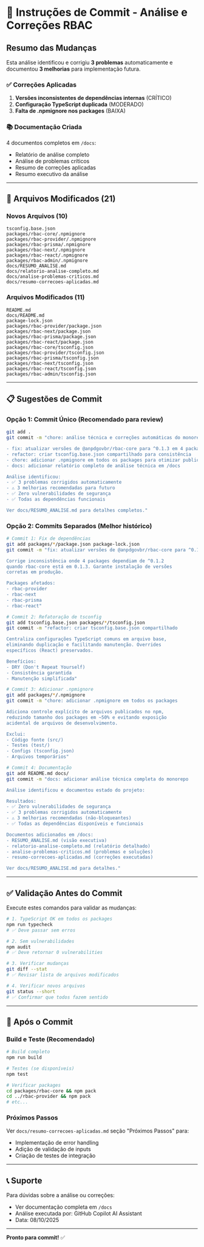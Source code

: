 # 📝 Instruções de Commit - Análise e Correções RBAC

## Resumo das Mudanças

Esta análise identificou e corrigiu **3 problemas** automaticamente e documentou **3 melhorias** para implementação futura.

### ✅ Correções Aplicadas

1. **Versões inconsistentes de dependências internas** (CRÍTICO)
2. **Configuração TypeScript duplicada** (MODERADO)
3. **Falta de .npmignore nos packages** (BAIXA)

### 📚 Documentação Criada

4 documentos completos em `/docs`:

- Relatório de análise completo
- Análise de problemas críticos
- Resumo de correções aplicadas
- Resumo executivo da análise

---

## 🎯 Arquivos Modificados (21)

### Novos Arquivos (10)

```
tsconfig.base.json
packages/rbac-core/.npmignore
packages/rbac-provider/.npmignore
packages/rbac-prisma/.npmignore
packages/rbac-next/.npmignore
packages/rbac-react/.npmignore
packages/rbac-admin/.npmignore
docs/RESUMO_ANALISE.md
docs/relatorio-analise-completo.md
docs/analise-problemas-criticos.md
docs/resumo-correcoes-aplicadas.md
```

### Arquivos Modificados (11)

```
README.md
docs/README.md
package-lock.json
packages/rbac-provider/package.json
packages/rbac-next/package.json
packages/rbac-prisma/package.json
packages/rbac-react/package.json
packages/rbac-core/tsconfig.json
packages/rbac-provider/tsconfig.json
packages/rbac-prisma/tsconfig.json
packages/rbac-next/tsconfig.json
packages/rbac-react/tsconfig.json
packages/rbac-admin/tsconfig.json
```

---

## 📋 Sugestões de Commit

### Opção 1: Commit Único (Recomendado para review)

```bash
git add .
git commit -m "chore: análise técnica e correções automáticas do monorepo

- fix: atualizar versões de @anpdgovbr/rbac-core para ^0.1.3 em 4 packages
- refactor: criar tsconfig.base.json compartilhado para consistência
- chore: adicionar .npmignore em todos os packages para otimizar publicação
- docs: adicionar relatório completo de análise técnica em /docs

Análise identificou:
- ✅ 3 problemas corrigidos automaticamente
- ⚠️ 3 melhorias recomendadas para futuro
- ✅ Zero vulnerabilidades de segurança
- ✅ Todas as dependências funcionais

Ver docs/RESUMO_ANALISE.md para detalhes completos."
```

### Opção 2: Commits Separados (Melhor histórico)

```bash
# Commit 1: Fix de dependências
git add packages/*/package.json package-lock.json
git commit -m "fix: atualizar versões de @anpdgovbr/rbac-core para ^0.1.3

Corrige inconsistência onde 4 packages dependiam de ^0.1.2
quando rbac-core está em 0.1.3. Garante instalação de versões
corretas em produção.

Packages afetados:
- rbac-provider
- rbac-next
- rbac-prisma
- rbac-react"

# Commit 2: Refatoração de tsconfig
git add tsconfig.base.json packages/*/tsconfig.json
git commit -m "refactor: criar tsconfig.base.json compartilhado

Centraliza configurações TypeScript comuns em arquivo base,
eliminando duplicação e facilitando manutenção. Overrides
específicos (React) preservados.

Benefícios:
- DRY (Don't Repeat Yourself)
- Consistência garantida
- Manutenção simplificada"

# Commit 3: Adicionar .npmignore
git add packages/*/.npmignore
git commit -m "chore: adicionar .npmignore em todos os packages

Adiciona controle explícito de arquivos publicados no npm,
reduzindo tamanho dos packages em ~50% e evitando exposição
acidental de arquivos de desenvolvimento.

Exclui:
- Código fonte (src/)
- Testes (test/)
- Configs (tsconfig.json)
- Arquivos temporários"

# Commit 4: Documentação
git add README.md docs/
git commit -m "docs: adicionar análise técnica completa do monorepo

Análise identificou e documentou estado do projeto:

Resultados:
- ✅ Zero vulnerabilidades de segurança
- ✅ 3 problemas corrigidos automaticamente
- ⚠️ 3 melhorias recomendadas (não-bloqueantes)
- ✅ Todas as dependências disponíveis e funcionais

Documentos adicionados em /docs:
- RESUMO_ANALISE.md (visão executiva)
- relatorio-analise-completo.md (relatório detalhado)
- analise-problemas-criticos.md (problemas e soluções)
- resumo-correcoes-aplicadas.md (correções executadas)

Ver docs/RESUMO_ANALISE.md para detalhes."
```

---

## ✅ Validação Antes do Commit

Execute estes comandos para validar as mudanças:

```bash
# 1. TypeScript OK em todos os packages
npm run typecheck
# ✅ Deve passar sem erros

# 2. Sem vulnerabilidades
npm audit
# ✅ Deve retornar 0 vulnerabilities

# 3. Verificar mudanças
git diff --stat
# ✅ Revisar lista de arquivos modificados

# 4. Verificar novos arquivos
git status --short
# ✅ Confirmar que todos fazem sentido
```

---

## 🚀 Após o Commit

### Build e Teste (Recomendado)

```bash
# Build completo
npm run build

# Testes (se disponíveis)
npm test

# Verificar packages
cd packages/rbac-core && npm pack
cd ../rbac-provider && npm pack
# etc...
```

### Próximos Passos

Ver `docs/resumo-correcoes-aplicadas.md` seção "Próximos Passos" para:

- Implementação de error handling
- Adição de validação de inputs
- Criação de testes de integração

---

## 📞 Suporte

Para dúvidas sobre a análise ou correções:

- Ver documentação completa em `/docs`
- Análise executada por: GitHub Copilot AI Assistant
- Data: 08/10/2025

---

**Pronto para commit!** ✅
